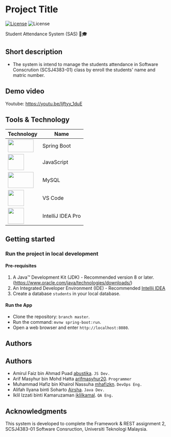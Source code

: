 # Project Title

[![License](https://img.shields.io/badge/License-Spring_Boot-brightgreen?style=for-the-badge&logo=appveyor.svg)](https://github.com/spring-projects/spring-boot/blob/main/LICENSE.txt) ![License](https://img.shields.io/badge/Soft._Engineering-Universiti_Teknologi_Malaysia-b31217?style=for-the-badge&logo=appveyor.svg)

Student Attendance System (SAS) :school::mortar_board:

## Short description
- The system is intend to manage the students attendance in Software Conscrution (SCSJ4383-01) class by enroll the students' name and matric number.

## Demo video
Youtube: https://youtu.be/Ijftyy_1duE

## Tools & Technology
| Technology  | Name |
| ------------- | ------------- |
| <img src="https://www.devopsschool.com/blog/wp-content/uploads/2022/02/spring-boot-logo.png" width="80" height="40"> | Spring Boot  |
| <img src="https://ih1.redbubble.net/image.382749689.2902/mp,504x498,matte,f8f8f8,t-pad,600x600,f8f8f8.u2.jpg" width="50" height="50"> | JavaScript  |
| <img src="https://www.freepnglogos.com/uploads/logo-mysql-png/logo-mysql-mysql-and-moodle-elearningworld-5.png" width="80" height="50"> | MySQL  |
| <img src="https://upload.wikimedia.org/wikipedia/commons/thumb/9/9a/Visual_Studio_Code_1.35_icon.svg/2048px-Visual_Studio_Code_1.35_icon.svg.png" width="50" height="50"> | VS Code |
| <img src="https://upload.wikimedia.org/wikipedia/commons/thumb/9/9c/IntelliJ_IDEA_Icon.svg/1024px-IntelliJ_IDEA_Icon.svg.png" width="50" height="50"> | IntelliJ IDEA Pro  |

## Getting started
### Run the project in local development

#### Pre-requisites
1. A Java™ Development Kit (JDK) - Recommended version 8 or later.(https://www.oracle.com/java/technologies/downloads/) <br/>
2. An Integrated Developer Environment (IDE) - Recommended [Intellij IDEA](https://www.jetbrains.com/idea/) <br/>
3. Create a database `students` in your local database.

#### Run the App
- Clone the repository: `branch master`.
- Run the command: `mvnw spring-boot:run`.
- Open a web browser and enter `http://localhost:8080`.

## Authors

## Authors
- Amirul Faiz bin Ahmad Puad [abustika](https://github.com/abustika). `JS Dev.`
- Arif Masyhur bin Mohd Hatta [arifmasyhur20](https://github.com/arifmasyhur20). `Programmer`
- Muhammad Hafiz bin Khairol Nassuha [mhafizkn](https://github.com/mhafizkn). `DevOps Eng.`
- Alifah Ilyana binti Soharto [Airsha](https://github.com/aisrha). `Java Dev.`
- Iklil Izzati binti Kamaruzaman [iklilkamal](https://github.com/iklilkamal). `QA Eng.`

## Acknowledgments
This system is developed to complete the Framework & REST assignment 2, SCSJ4383-01 Software Consruction, Universiti Teknologi Malaysia.
